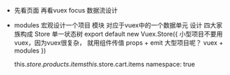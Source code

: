 - 先看页面 再看vuex
  focus 数据流设计
- modules
  宏观设计一个项目
  模块 对应于vuex中的一个数据单元
  设计 四大家族构成
  Store 单一状态树
  export default new Vuex.Store({
    小型项目不要用vuex，因为vuex很复杂，
    就用组件传值 props + emit
    大型项目呢？ vuex + modules
  })

  this.$store.products.items
  this.$store.cart.items
  namespace: true
